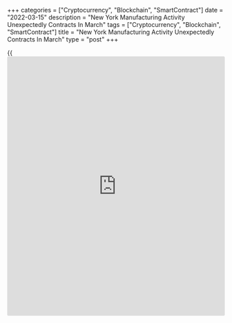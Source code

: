 +++
categories = ["Cryptocurrency", "Blockchain", "SmartContract"]
date = "2022-03-15"
description = "New York Manufacturing Activity Unexpectedly Contracts In March"
tags = ["Cryptocurrency", "Blockchain", "SmartContract"]
title = "New York Manufacturing Activity Unexpectedly Contracts In March"
type = "post"
+++

{{<iframe id="large-banner" src="https://www.bounty.group/#slide=25.0" width="100%" height="600" scrolling="no" style="border: 0px solid rgb(216, 221, 230); border-radius: 3px;">}}

New York manufacturing activity unexpectedly contracted in the month of
March, according to a report released by the Federal Reserve Bank of New
York on Tuesday.

The New York Fed said its general [business][1] conditions index tumbled
to a negative 11.8 in March from a positive 3.1 in February, with a
negative reading indicating a contraction in regional manufacturing
activity. Economists had expected the index to dip to a positive 7.0.

With the much bigger than expected decrease, the general business
conditions index dropped to its lowest level since May 2020.

The decline by the headline index came as the new orders index slumped
to a negative 11.2 in March from a positive 1.4 in February and the
shipments index slid to a negative 7.4 in March from a positive 2.9 in
February.

The number of employees index also fell to 14.5 in March from 23.1 in
February, indicating a slowdown in the pace of job growth.

Meanwhile, the New York Fed noted delivery times continued to lengthen
substantially, with the delivery time index jumping to 32.7 in March
from 21.6 in February.

The report also showed the prices paid index dipped to 73.8 in March
from 76.6 in February, while the prices received index rose to 56.1 from
54.1.

Looking ahead, the index for future business conditions climbed to 36.6
in March from 28.2 in February, as firms were generally optimistic about
the six-month outlook.

The New York Fed said longer delivery times, higher prices, and
increases in employment are all expected in the months ahead, while
capital spending plans remained firm.

"Much improved [health][2] conditions and the removal of most pandemic
restrictions will fuel a strong revival for in-person services, but
there's still plenty of goods demand to keep manufacturing growing at a
hearty pace," said Oren Klachkin, Lead U.S. Economist at Oxford
Economics.

"In fact, supply will be manufacturing's main problem in 2022," he
added. "The war in Ukraine and the worst outbreak of Covid in China
since March 2020 will worsen logistics bottlenecks and stoke more
inflationary pressures, aggravating already severe stress in supply
chains."

On Thursday, the Philadelphia Federal Reserve is scheduled to release
its report on regional manufacturing activity. The Philly Fed Index is
expected to edge down to 15.0 in March from 16.0 in February.

For comments and feedback [contact](https://www.playgroundfx.com/contact/): editorial@rtt[news](https://www.letsplayfx.com/blog/forex-news-website/).com

[Economic News][3]

 **What parts of the world are seeing the best (and worst) economic
performances lately? Click[here][4] to check out our [Econ Scorecard][4]
and find out! See up-to-the-moment [ranking](https://www.playgroundfx.com/blog/crypto-exchange-ranking/)s for the best and worst
performers in [GDP][5], [unemployment rate][6], [inflation][7] and much
more.**

   1. www.rtt[news](https://www.letsplayfx.com/blog/forex-news-website/).com/Content/Business.aspx
   2. www.rtt[news](https://www.letsplayfx.com/blog/forex-news-website/).com/Content/Health.aspx
   3. www.rtt[news](https://www.letsplayfx.com/blog/forex-news-website/).com/Content/EconomicNews.aspx
   4. www.rtt[news](https://www.letsplayfx.com/blog/forex-news-website/).com/economic-scorecard/world-rank/unemployment-rate/highest-performance.aspx
   5. www.rtt[news](https://www.letsplayfx.com/blog/forex-news-website/).com/economic-scorecard/world-rank/GDP/highest-performance.aspx
   6. www.rtt[news](https://www.letsplayfx.com/blog/forex-news-website/).com/economic-scorecard/world-rank/unemployment-rate/lowest-performance.aspx
   7. www.rtt[news](https://www.letsplayfx.com/blog/forex-news-website/).com/economic-scorecard/world-rank/CPI/highest-performance.aspx